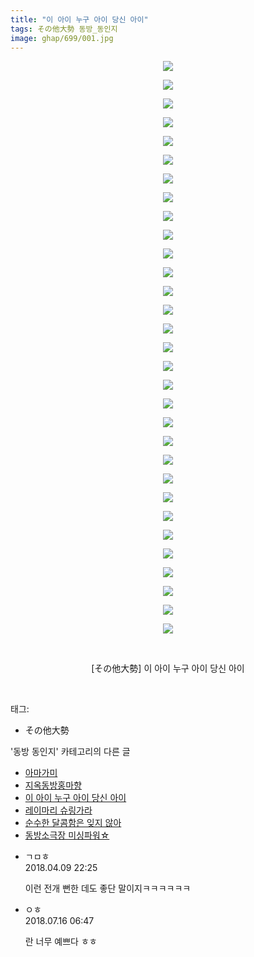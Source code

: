 ```yaml
---
title: "이 아이 누구 아이 당신 아이"
tags: その他大勢 동방_동인지
image: ghap/699/001.jpg
---
```

<div class="article">
<p style="text-align: center; clear: none; float: none;"><img src="{{ site.nasurl }}/ghap/699/001.jpg"/></p>
<p style="text-align: center; clear: none; float: none;"><img src="{{ site.nasurl }}/ghap/699/002.jpg"/></p>
<p style="text-align: center; clear: none; float: none;"><img src="{{ site.nasurl }}/ghap/699/003.jpg"/></p>
<p style="text-align: center; clear: none; float: none;"><img src="{{ site.nasurl }}/ghap/699/004.jpg"/></p>
<p style="text-align: center; clear: none; float: none;"><img src="{{ site.nasurl }}/ghap/699/005.jpg"/></p>
<p style="text-align: center; clear: none; float: none;"><img src="{{ site.nasurl }}/ghap/699/006.jpg"/></p>
<p style="text-align: center; clear: none; float: none;"><img src="{{ site.nasurl }}/ghap/699/007.jpg"/></p>
<p style="text-align: center; clear: none; float: none;"><img src="{{ site.nasurl }}/ghap/699/008.jpg"/></p>
<p style="text-align: center; clear: none; float: none;"><img src="{{ site.nasurl }}/ghap/699/009.jpg"/></p>
<p style="text-align: center; clear: none; float: none;"><img src="{{ site.nasurl }}/ghap/699/010.jpg"/></p>
<p style="text-align: center; clear: none; float: none;"><img src="{{ site.nasurl }}/ghap/699/011.jpg"/></p>
<p style="text-align: center; clear: none; float: none;"><img src="{{ site.nasurl }}/ghap/699/012.jpg"/></p>
<p style="text-align: center; clear: none; float: none;"><img src="{{ site.nasurl }}/ghap/699/013.jpg"/></p>
<p style="text-align: center; clear: none; float: none;"><img src="{{ site.nasurl }}/ghap/699/014.jpg"/></p>
<p style="text-align: center; clear: none; float: none;"><img src="{{ site.nasurl }}/ghap/699/015.jpg"/></p>
<p style="text-align: center; clear: none; float: none;"><img src="{{ site.nasurl }}/ghap/699/016.jpg"/></p>
<p style="text-align: center; clear: none; float: none;"><img src="{{ site.nasurl }}/ghap/699/017.jpg"/></p>
<p style="text-align: center; clear: none; float: none;"><img src="{{ site.nasurl }}/ghap/699/018.jpg"/></p>
<p style="text-align: center; clear: none; float: none;"><img src="{{ site.nasurl }}/ghap/699/019.jpg"/></p>
<p style="text-align: center; clear: none; float: none;"><img src="{{ site.nasurl }}/ghap/699/020.jpg"/></p>
<p style="text-align: center; clear: none; float: none;"><img src="{{ site.nasurl }}/ghap/699/021.jpg"/></p>
<p style="text-align: center; clear: none; float: none;"><img src="{{ site.nasurl }}/ghap/699/022.jpg"/></p>
<p style="text-align: center; clear: none; float: none;"><img src="{{ site.nasurl }}/ghap/699/023.jpg"/></p>
<p style="text-align: center; clear: none; float: none;"><img src="{{ site.nasurl }}/ghap/699/024.jpg"/></p>
<p style="text-align: center; clear: none; float: none;"><img src="{{ site.nasurl }}/ghap/699/025.jpg"/></p>
<p style="text-align: center; clear: none; float: none;"><img src="{{ site.nasurl }}/ghap/699/026.jpg"/></p>
<p style="text-align: center; clear: none; float: none;"><img src="{{ site.nasurl }}/ghap/699/027.jpg"/></p>
<p style="text-align: center; clear: none; float: none;"><img src="{{ site.nasurl }}/ghap/699/028.jpg"/></p>
<p style="text-align: center; clear: none; float: none;"><img src="{{ site.nasurl }}/ghap/699/029.jpg"/></p>
<p style="text-align: center; clear: none; float: none;"><img src="{{ site.nasurl }}/ghap/699/030.jpg"/></p>
<p style="text-align: center; clear: none; float: none;"><img src="{{ site.nasurl }}/ghap/699/031.jpg"/></p>
<p style="text-align: center; clear: none; float: none;"><br/></p>
<p style="text-align: center; clear: none; float: none;">[その他大勢] 이 아이 누구 아이 당신 아이</p>
<p><br/></p>
</div><div class="tagTrail">
<p>태그: </p>
<ul>
<li>その他大勢</li>
</ul>
</div><div class="another">
<p>'동방 동인지' 카테고리의 다른 글</p>
<ul>
<li><a href="/2016-07-06-ghap_701">아마가미</a></li>
<li><a href="/2016-07-06-ghap_700">지옥동방홍마향</a></li>
<li><a href="/2016-07-06-ghap_699">이 아이 누구 아이 당신 아이</a></li>
<li><a href="/2016-07-06-ghap_698">레이마리 슈링가라</a></li>
<li><a href="/2016-07-06-ghap_696">순수한 달콤함은 잊지 않아</a></li>
<li><a href="/2016-07-06-ghap_695">동방소극장 미싱파워☆</a></li>
</ul>
</div><div class="cb_module cb_fluid">
<div class="cb_wrt cb_profile">
<div class="comment">
<ul>
<li class="cb_thumb_off" id="comment15236153">
<div class="cb_comment_area">
<div class="cb_info_area">
<div class="cb_section">
<span class="cb_nick_name">ㄱㅁㅎ</span>
</div>
<div class="cb_section">
<span class="cb_date">2018.04.09 22:25 </span>
</div>
</div>
<div class="cb_dsc_comment">
<p class="cb_dsc">
											이런 전개 뻔한 데도 좋단 말이지ㅋㅋㅋㅋㅋㅋ
										</p>
</div>
</div></li>
<li class="cb_thumb_off" id="comment15287600">
<div class="cb_comment_area">
<div class="cb_info_area">
<div class="cb_section">
<span class="cb_nick_name">ㅇㅎ</span>
</div>
<div class="cb_section">
<span class="cb_date">2018.07.16 06:47 </span>
</div>
</div>
<div class="cb_dsc_comment">
<p class="cb_dsc">
											란 너무 예쁘다 ㅎㅎ
										</p>
</div>
</div></li>
</ul>
</div>
</div><!-- commentList close -->
</div>